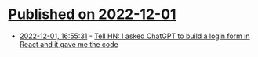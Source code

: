 # [Published on 2022-12-01](index.md)

* [2022-12-01, 16:55:31](https://news.ycombinator.com/item?id=33818987) - [Tell HN: I asked ChatGPT to build a login form in React and it gave me the code](https://news.ycombinator.com/item?id=33818987)
